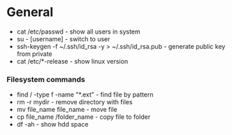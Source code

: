 # General

* cat /etc/passwd - show all users in system
* su - [username] - switch to user
* ssh-keygen -f ~/.ssh/id_rsa -y > ~/.ssh/id_rsa.pub  - generate public key from private
* cat /etc/*-release - show linux version

### Filesystem commands
* find / -type f -name "*.ext" - find file by pattern
* rm -r mydir - remove directory with files
* mv file_name file_name - move file 
* cp file_name /folder_name - copy file to folder
* df -ah - show hdd space
